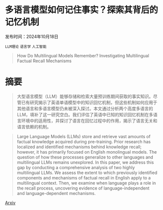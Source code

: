# 多语言模型如何记住事实？探索其背后的记忆机制

发布时间：2024年10月18日

`LLM理论` `语言学` `人工智能`

> How Do Multilingual Models Remember? Investigating Multilingual Factual Recall Mechanisms

# 摘要

> 大型语言模型（LLM）能够存储和检索大量预训练期间获取的事实知识。尽管已有研究揭示了英语单语模型中的知识回忆机制，但这些机制如何应用于其他语言和多语言模型仍未被深入探讨。本文通过分析两个高度多语言的LLM，填补了这一研究空白。我们评估了英语中已知的知识回忆机制在多语言环境中的适用性，并探讨了语言在回忆过程中的作用，揭示了语言无关和语言依赖的机制。

> Large Language Models (LLMs) store and retrieve vast amounts of factual knowledge acquired during pre-training. Prior research has localized and identified mechanisms behind knowledge recall; however, it has primarily focused on English monolingual models. The question of how these processes generalize to other languages and multilingual LLMs remains unexplored. In this paper, we address this gap by conducting a comprehensive analysis of two highly multilingual LLMs. We assess the extent to which previously identified components and mechanisms of factual recall in English apply to a multilingual context. Then, we examine when language plays a role in the recall process, uncovering evidence of language-independent and language-dependent mechanisms.

[Arxiv](https://arxiv.org/abs/2410.14387)